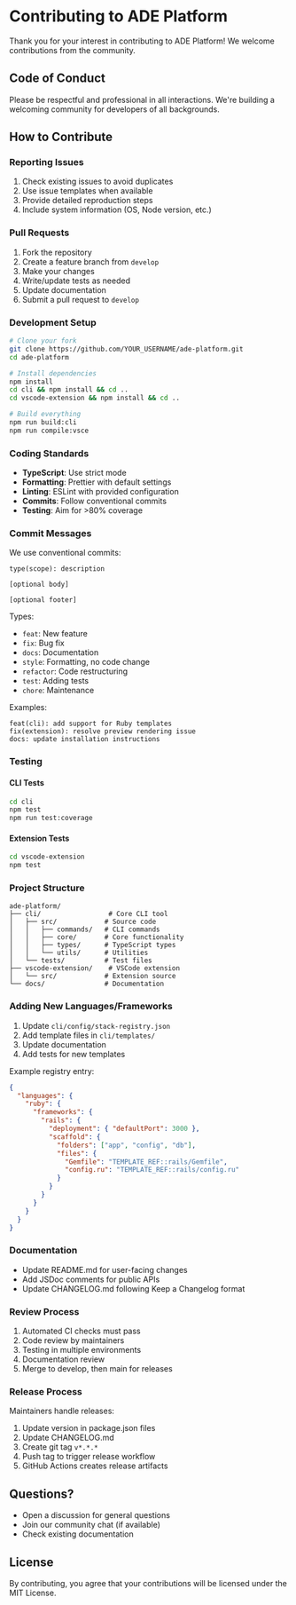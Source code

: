 # Contributing to ADE Platform

Thank you for your interest in contributing to ADE Platform! We welcome contributions from the community.

## Code of Conduct

Please be respectful and professional in all interactions. We're building a welcoming community for developers of all backgrounds.

## How to Contribute

### Reporting Issues

1. Check existing issues to avoid duplicates
2. Use issue templates when available
3. Provide detailed reproduction steps
4. Include system information (OS, Node version, etc.)

### Pull Requests

1. Fork the repository
2. Create a feature branch from `develop`
3. Make your changes
4. Write/update tests as needed
5. Update documentation
6. Submit a pull request to `develop`

### Development Setup

```bash
# Clone your fork
git clone https://github.com/YOUR_USERNAME/ade-platform.git
cd ade-platform

# Install dependencies
npm install
cd cli && npm install && cd ..
cd vscode-extension && npm install && cd ..

# Build everything
npm run build:cli
npm run compile:vsce
```

### Coding Standards

- **TypeScript**: Use strict mode
- **Formatting**: Prettier with default settings
- **Linting**: ESLint with provided configuration
- **Commits**: Follow conventional commits
- **Testing**: Aim for >80% coverage

### Commit Messages

We use conventional commits:

```
type(scope): description

[optional body]

[optional footer]
```

Types:
- `feat`: New feature
- `fix`: Bug fix
- `docs`: Documentation
- `style`: Formatting, no code change
- `refactor`: Code restructuring
- `test`: Adding tests
- `chore`: Maintenance

Examples:
```
feat(cli): add support for Ruby templates
fix(extension): resolve preview rendering issue
docs: update installation instructions
```

### Testing

#### CLI Tests
```bash
cd cli
npm test
npm run test:coverage
```

#### Extension Tests
```bash
cd vscode-extension
npm test
```

### Project Structure

```
ade-platform/
├── cli/                 # Core CLI tool
│   ├── src/            # Source code
│   │   ├── commands/   # CLI commands
│   │   ├── core/       # Core functionality
│   │   ├── types/      # TypeScript types
│   │   └── utils/      # Utilities
│   └── tests/          # Test files
├── vscode-extension/    # VSCode extension
│   └── src/            # Extension source
└── docs/               # Documentation
```

### Adding New Languages/Frameworks

1. Update `cli/config/stack-registry.json`
2. Add template files in `cli/templates/`
3. Update documentation
4. Add tests for new templates

Example registry entry:
```json
{
  "languages": {
    "ruby": {
      "frameworks": {
        "rails": {
          "deployment": { "defaultPort": 3000 },
          "scaffold": {
            "folders": ["app", "config", "db"],
            "files": {
              "Gemfile": "TEMPLATE_REF::rails/Gemfile",
              "config.ru": "TEMPLATE_REF::rails/config.ru"
            }
          }
        }
      }
    }
  }
}
```

### Documentation

- Update README.md for user-facing changes
- Add JSDoc comments for public APIs
- Update CHANGELOG.md following Keep a Changelog format

### Review Process

1. Automated CI checks must pass
2. Code review by maintainers
3. Testing in multiple environments
4. Documentation review
5. Merge to develop, then main for releases

### Release Process

Maintainers handle releases:

1. Update version in package.json files
2. Update CHANGELOG.md
3. Create git tag `v*.*.*`
4. Push tag to trigger release workflow
5. GitHub Actions creates release artifacts

## Questions?

- Open a discussion for general questions
- Join our community chat (if available)
- Check existing documentation

## License

By contributing, you agree that your contributions will be licensed under the MIT License.
